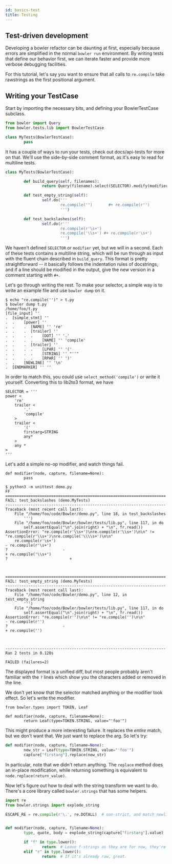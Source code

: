 ```yaml
---
id: basics-test
title: Testing
---
```


## Test-driven development

Developing a bowler refactor can be daunting at first, especially because errors
are simplified in the normal `bowler run` environment.	By writing tests that
define our behavior first, we can iterate faster and provide more verbose
debugging facilities.

For this tutorial, let's say you want to ensure that all calls to `re.compile`
take rawstrings as the first positional argument.

## Writing your TestCase

Start by importing the necessary bits, and defining your BowlerTestCase
subclass.


```python
from bowler import Query
from bowler.tests.lib import BowlerTestCase

class MyTests(BowlerTestCase):
		pass
```

It has a couple of ways to run your tests, check out docs/api-tests
for more on that.		We'll use the side-by-side comment format, as it's easy to
read for multiline tests.

```python
class MyTests(BowlerTestCase):

		def build_query(self, filenames):
				return Query(filename).select(SELECTOR).modify(modifier)

		def test_empty_string(self):
				self.do('''
						re.compile('')		 #+ re.compile(r'')
						''')

		def test_backslashes(self):
				self.do(r'''
						re.compile(r'\s+')
						re.compile('\\s+') #+ re.compile(r'\s+')
						''')
```

We haven't defined `SELECTOR` or `modifier` yet, but we will in a second.  Each
of these tests contains a multiline string, which will be run through as input
with the fluent chain described in `build_query`.  This format is pretty
straightforward -- it basically follows the indentation rules of docstrings, and
if a line should be modified in the output, give the new version in a comment
starting with `#+`.

Let's go through writing the rest.	To make your selector, a simple way is to
write an example file and use `bowler dump` on it.

```
$ echo "re.compile('')" > t.py
$ bowler dump t.py
/home/foo/t.py
[file_input] ''
.  [simple_stmt] ''
.  .	[power] ''
.  .	.  [NAME] '' 're'
.  .	.  [trailer] ''
.  .	.  .	[DOT] '' '.'
.  .	.  .	[NAME] '' 'compile'
.  .	.  [trailer] ''
.  .	.  .	[LPAR] '' '('
.  .	.  .	[STRING] '' "''"
.  .	.  .	[RPAR] '' ')'
.  .	[NEWLINE] '' '\n'
.  [ENDMARKER] '' ''
```

In order to match this, you could use `select_method('compile')` or write it
yourself.  Converting this to lib2to3 format, we have

```
SELECTOR = '''
power <
	're'
	trailer <
		'.'
		'compile'
	>
	trailer <
		'('
		firstarg=STRING
		any*
	>
	any *
>
'''
```

Let's add a simple no-op modifier, and watch things fail.

```
def modifier(node, capture, filename=None):
		pass
```

```
$ python3 -m unittest demo.py
FF
======================================================================
FAIL: test_backslashes (demo.MyTests)
----------------------------------------------------------------------
Traceback (most recent call last):
	File "/home/foo/code/Bowler/demo.py", line 18, in test_backslashes
		''')
	File "/home/foo/code/Bowler/bowler/tests/lib.py", line 117, in do
		self.assertEqual("\n".join(right) + "\n", fr.read())
AssertionError: "re.compile(r'\\s+')\nre.compile(r'\\s+')\n\n" != "re.compile(r'\\s+')\nre.compile('\\\\s+')\n\n"
	re.compile(r'\s+')
- re.compile(r'\s+')
?						 -
+ re.compile('\\s+')
?							+
	


======================================================================
FAIL: test_empty_string (demo.MyTests)
----------------------------------------------------------------------
Traceback (most recent call last):
	File "/home/foo/code/Bowler/demo.py", line 12, in test_empty_string
		''')
	File "/home/foo/code/Bowler/bowler/tests/lib.py", line 117, in do
		self.assertEqual("\n".join(right) + "\n", fr.read())
AssertionError: "re.compile(r'')\n\n" != "re.compile('')\n\n"
- re.compile(r'')
?						 -
+ re.compile('')
	


----------------------------------------------------------------------
Ran 2 tests in 0.120s

FAILED (failures=2)
```

The displayed format is a unified diff, but most people probably aren't
familiar with the `?` lines which show you the characters added or removed in
the line.

We don't yet know that the selector matched anything or the modifier took
effect.  So let's write the modifier.

```
from bowler.types import TOKEN, Leaf

def modifier(node, capture, filename=None):
		return Leaf(type=TOKEN.STRING, value="'foo'")
```

This might produce a more interesting failure.	It replaces the *entire* match,
but we don't want that.  We just want to replace the arg.  So let's try:

```python
def modifier(node, capture, filename=None):
		new_str = Leaf(type=TOKEN.STRING, value="'foo'")
		capture["firstarg"].replace(new_str)
```

In particular, note that we didn't return anything.  The `replace` method does
an in-place modification, while returning something is equivalent to
`node.replace(return_value)`.

Now let's figure out how to deal with the string transform we want to do.  There's a core library called `bowler.strings` that has some helpers.

```python
import re
from bowler.strings import explode_string

ESCAPE_RE = re.compile(r'\.', re.DOTALL)  # non-strict, and match newline


def modifier(node, capture, filename=None):
		type, quote, body = explode_string(capture["firstarg"].value)

		if "f" in type.lower():
				return  # Leave f-strings as they are for now, they're tricky.
		elif "r" in type.lower():
				return  # If it's already raw, great.

		



